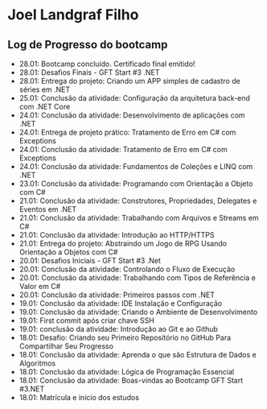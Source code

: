 # Joel Landgraf Filho
## Log de Progresso do bootcamp

- 28.01: Bootcamp concluído. Certificado final emitido!
- 28.01: Desafios Finais - GFT Start #3 .NET
- 28.01: Entrega do projeto: Criando um APP simples de cadastro de séries em .NET
- 25.01: Conclusão da atividade: Configuração da arquitetura back-end com .NET Core
- 24.01: Conclusão da atividade: Desenvolvimento de aplicações com .NET
- 24.01: Entrega de projeto prático: Tratamento de Erro em C# com Exceptions
- 24.01: Conclusão da atividade: Tratamento de Erro em C# com Exceptions
- 24.01: Conclusão da atividade: Fundamentos de Coleções e LINQ com .NET
- 23.01: Conclusão da atividade: Programando com Orientação a Objeto com C#
- 21.01: Conclusão da atividade: Construtores, Propriedades, Delegates e Eventos em .NET
- 21.01: Conclusão da atividade: Trabalhando com Arquivos e Streams em C#
- 21.01: Conclusão da atividade: Introdução ao HTTP/HTTPS
- 21.01: Entrega do projeto: Abstraindo um Jogo de RPG Usando Orientação a Objetos com C#
- 20.01: Desafios Iniciais - GFT Start #3 .Net 
- 20.01: Conclusão da atividade: Controlando o Fluxo de Execução
- 20.01: Conclusão da atividade: Trabalhando com Tipos de Referência e Valor em C#
- 20.01: Conclusão da atividade: Primeiros passos com .NET
- 19.01: Conclusão da atividade: IDE Instalação e Configuração
- 19.01: Conclusão da atividade: Criando o Ambiente de Desenvolvimento
- 19.01: First commit após criar chave SSH
- 19.01: conclusão da atividade: Introdução ao Git e ao Github
- 18.01: Desafio: Criando seu Primeiro Repositório no GitHub Para Compartilhar Seu Progresso
- 18.01: Conclusão da atividade: Aprenda o que são Estrutura de Dados e Algoritmos
- 18.01: Conclusão da atividade: Lógica de Programação Essencial
- 18.01: Conclusão da atividade: Boas-vindas ao Bootcamp GFT Start #3.NET
- 18.01: Matrícula e início dos estudos
